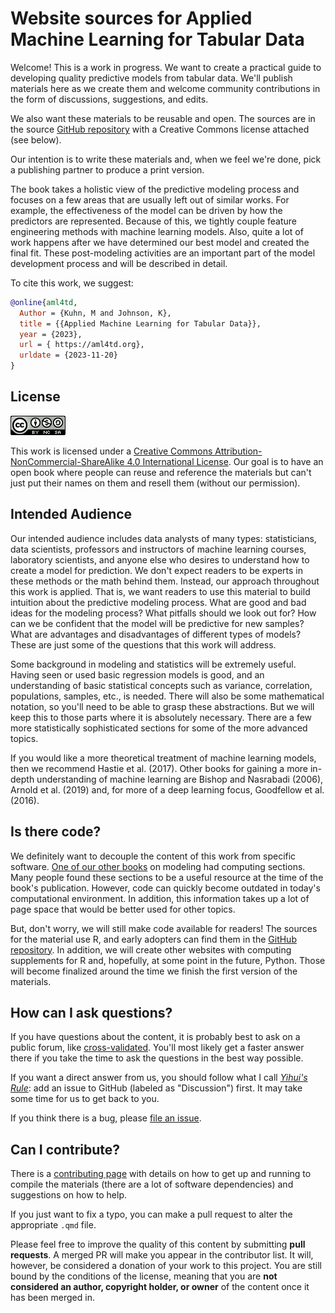# Website sources for Applied Machine Learning for Tabular Data


Welcome! This is a work in progress. We want to create a practical guide to developing quality predictive models from tabular data. We'll publish materials here as we create them and welcome community contributions in the form of discussions, suggestions, and edits. 

We also want these materials to be reusable and open. The sources are in the source [GitHub repository](https://github.com/aml4td/website) with a Creative Commons license attached (see below).

Our intention is to write these materials and, when we feel we're done, pick a publishing partner to produce a print version.

The book takes a holistic view of the predictive modeling process and focuses on a few areas that are usually left out of similar works. For example, the effectiveness of the model can be driven by how the predictors are represented.  Because of this, we tightly couple feature engineering methods with machine learning models.  Also, quite a lot of work happens after we have determined our best model and created the final fit.  These post-modeling activities are an important part of the model development process and will be described in detail. 

To cite this work, we suggest: 

```bib
@online{aml4td,
  Author = {Kuhn, M and Johnson, K},
  title = {{Applied Machine Learning for Tabular Data}},
  year = {2023},
  url = { https://aml4td.org},
  urldate = {2023-11-20}
}
```

## License

<a rel="license" href="http://creativecommons.org/licenses/by-nc-sa/4.0/"><img alt="Creative Commons License" style="border-width:0" src="premade/cc-by-nc-sa.png" /></a>

This work is licensed under a [Creative Commons Attribution-NonCommercial-ShareAlike 4.0 International License](http://creativecommons.org/licenses/by-nc-sa/4.0/"). Our goal is to have an open book where people can reuse and reference the materials but can't just put their names on them and resell them (without our permission). 

## Intended Audience

Our intended audience includes data analysts of many types: statisticians, data scientists, professors and instructors of machine learning courses, laboratory scientists, and anyone else who desires to understand how to create a model for prediction.  We don't expect readers to be experts in these methods or the math behind them. Instead, our approach throughout this work is applied.  That is, we want readers to use this material to build intuition about the predictive modeling process.  What are good and bad ideas for the modeling process?  What pitfalls should we look out for?  How can we be confident that the model will be predictive for new samples?  What are advantages and disadvantages of different types of models?  These are just some of the questions that this work will address.

Some background in modeling and statistics will be extremely useful. Having seen or used basic regression models is good, and an understanding of basic statistical concepts such as variance, correlation, populations, samples, etc., is needed.  There will also be some mathematical notation, so you'll need to be able to grasp these abstractions.  But we will keep this to those parts where it is absolutely necessary.  There are a few more statistically sophisticated sections for some of the more advanced topics. 

If you would like a more theoretical treatment of machine learning models, then we recommend Hastie et al. (2017). Other books for gaining a more in-depth understanding of machine learning are Bishop and Nasrabadi (2006), Arnold et al. (2019) and, for more of a deep learning focus, Goodfellow et al. (2016).

## Is there code? 

We definitely want to decouple the content of this work from specific software. [One of our other books](http://appliedpredictivemodeling.com/) on modeling had computing sections. Many people found these sections to be a useful resource at the time of the book's publication. However, code can quickly become outdated in today's computational environment.  In addition, this information takes up a lot of page space that would be better used for other topics.

But, don't worry, we will still make code available for readers!  The sources for the material use R, and early adopters can find them in the [GitHub repository](https://github.com/aml4td/website).   In addition, we will create other websites with computing supplements for R and, hopefully, at some point in the future, Python. Those will become finalized around the time we finish the first version of the materials. 

## How can I ask questions? 

If you have questions about the content, it is probably best to ask on a public forum, like [cross-validated](https://stats.stackexchange.com/). You'll most likely get a faster answer there if you take the time to ask the questions in the best way possible.   

If you want a direct answer from us, you should follow what I call [_Yihui's Rule_](https://yihui.org/en/2017/08/so-gh-email/): add an issue to GitHub (labeled as "Discussion") first. It may take some time for us to get back to you. 

If you think there is a bug, please [file an issue](https://github.com//aml4td/website/issues). 

## Can I contribute? 

There is a [contributing page](https://github.com/aml4td/website/blob/main/chapters/contributing.qmd) with details on how to get up and running to compile the materials (there are a lot of software dependencies) and suggestions on how to help. 

If you just want to fix a typo, you can make a pull request to alter the appropriate `.qmd` file. 

Please feel free to improve the quality of this content by submitting **pull requests**. A merged PR will make you appear in the contributor list. It will, however, be considered a donation of your work to this project. You are still bound by the conditions of the license, meaning that you are **not considered an author, copyright holder, or owner** of the content once it has been merged in.
